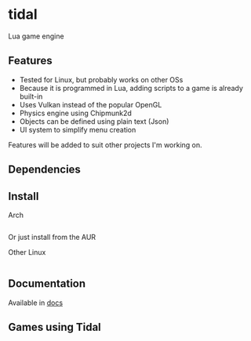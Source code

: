 # tidal
Lua game engine

## Features
- Tested for Linux, but probably works on other OSs
- Because it is programmed in Lua, adding scripts to a game is already built-in
- Uses Vulkan instead of the popular OpenGL
- Physics engine using Chipmunk2d
- Objects can be defined using plain text (Json)
- UI system to simplify menu creation

Features will be added to suit other projects I'm working on.

## Dependencies

## Install
Arch
```

```
Or just install from the AUR

Other Linux
```

```
## Documentation
Available in [docs](docs/)
## Games using Tidal
